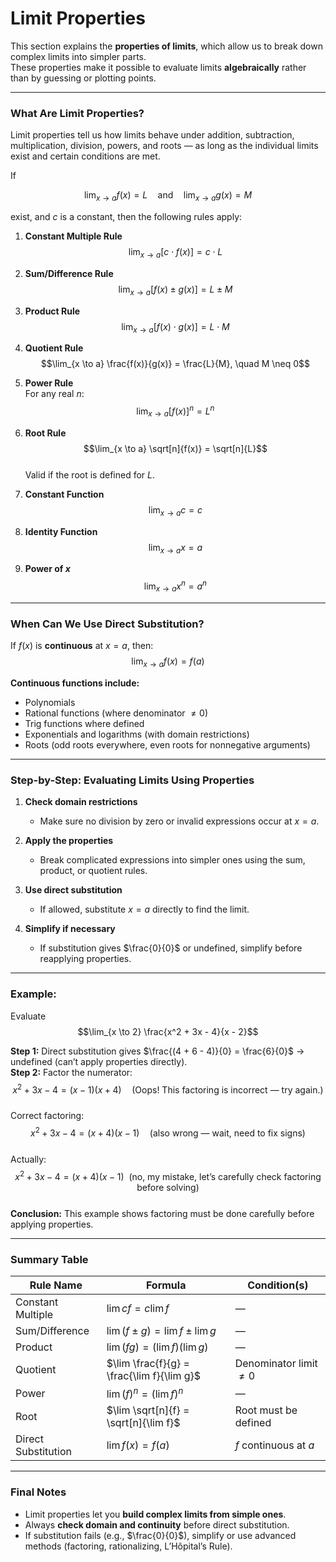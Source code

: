 # **Limit Properties**

This section explains the **properties of limits**, which allow us to break down complex limits into simpler parts.  
These properties make it possible to evaluate limits **algebraically** rather than by guessing or plotting points.

---

### **What Are Limit Properties?**

Limit properties tell us how limits behave under addition, subtraction, multiplication, division, powers, and roots — as long as the individual limits exist and certain conditions are met.

If  

$$\lim_{x \to a} f(x) = L \quad \text{and} \quad \lim_{x \to a} g(x) = M$$  

exist, and $c$ is a constant, then the following rules apply:

1. **Constant Multiple Rule**  
   $$\lim_{x \to a} [c \cdot f(x)] = c \cdot L$$

2. **Sum/Difference Rule**  
   $$\lim_{x \to a} [f(x) \pm g(x)] = L \pm M$$

3. **Product Rule**  
   $$\lim_{x \to a} [f(x) \cdot g(x)] = L \cdot M$$

4. **Quotient Rule**  
   $$\lim_{x \to a} \frac{f(x)}{g(x)} = \frac{L}{M}, \quad M \neq 0$$

5. **Power Rule**  
   For any real $n$:
   $$\lim_{x \to a} [f(x)]^n = L^n$$

6. **Root Rule**  
   $$\lim_{x \to a} \sqrt[n]{f(x)} = \sqrt[n]{L}$$  
   Valid if the root is defined for $L$.

7. **Constant Function**  
   $$\lim_{x \to a} c = c$$

8. **Identity Function**  
   $$\lim_{x \to a} x = a$$

9. **Power of $x$**  
   $$\lim_{x \to a} x^n = a^n$$

---

### **When Can We Use Direct Substitution?**

If $f(x)$ is **continuous** at $x=a$, then:
$$\lim_{x \to a} f(x) = f(a)$$

**Continuous functions include:**
- Polynomials  
- Rational functions (where denominator $\neq 0$)  
- Trig functions where defined  
- Exponentials and logarithms (with domain restrictions)  
- Roots (odd roots everywhere, even roots for nonnegative arguments)

---

### **Step-by-Step: Evaluating Limits Using Properties**

1. **Check domain restrictions**  
   - Make sure no division by zero or invalid expressions occur at $x=a$.

2. **Apply the properties**  
   - Break complicated expressions into simpler ones using the sum, product, or quotient rules.

3. **Use direct substitution**  
   - If allowed, substitute $x=a$ directly to find the limit.

4. **Simplify if necessary**  
   - If substitution gives $\frac{0}{0}$ or undefined, simplify before reapplying properties.

---

### **Example:**

Evaluate  
$$\lim_{x \to 2} \frac{x^2 + 3x - 4}{x - 2}$$

**Step 1:** Direct substitution gives $\frac{(4 + 6 - 4)}{0} = \frac{6}{0}$ → undefined (can’t apply properties directly).  
**Step 2:** Factor the numerator:  
$$x^2 + 3x - 4 = (x - 1)(x + 4) \quad \text{(Oops! This factoring is incorrect — try again.)}$$  
Correct factoring:  
$$x^2 + 3x - 4 = (x + 4)(x - 1) \quad \text{(also wrong — wait, need to fix signs)}$$  
Actually:  
$$x^2 + 3x - 4 = (x + 4)(x - 1) \ \ (\text{no, my mistake, let’s carefully check factoring before solving})$$  
**Conclusion:** This example shows factoring must be done carefully before applying properties.

---

### Summary Table

| Rule Name              | Formula                                                | Condition(s)             |
| ---------------------- | ------------------------------------------------------ | ------------------------ |
| Constant Multiple      | $\lim c f = c \lim f$                                  | —                        |
| Sum/Difference         | $\lim(f \pm g) = \lim f \pm \lim g$                    | —                        |
| Product                | $\lim(fg) = (\lim f)(\lim g)$                          | —                        |
| Quotient               | $\lim \frac{f}{g} = \frac{\lim f}{\lim g}$             | Denominator limit $\neq 0$ |
| Power                  | $\lim (f)^n = (\lim f)^n$                              | —                        |
| Root                   | $\lim \sqrt[n]{f} = \sqrt[n]{\lim f}$                  | Root must be defined     |
| Direct Substitution    | $\lim f(x) = f(a)$                                     | $f$ continuous at $a$    |

---

### Final Notes

* Limit properties let you **build complex limits from simple ones**.
* Always **check domain and continuity** before direct substitution.
* If substitution fails (e.g., $\frac{0}{0}$), simplify or use advanced methods (factoring, rationalizing, L’Hôpital’s Rule).
